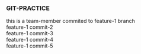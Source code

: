 ### GIT-PRACTICE
this is a team-member commited to feature-1 branch</br>
feature-1 commit-2</br>
feature-1 commit-3</br>
feature-1 commit-4</br>
feature-1 commit-5</br>
